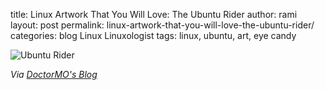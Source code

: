title: Linux Artwork That You Will Love: The Ubuntu Rider
author: rami
layout: post
permalink: linux-artwork-that-you-will-love-the-ubuntu-rider/
categories: blog Linux Linuxologist
tags: linux, ubuntu, art, eye candy

![Ubuntu Rider]({filename}/images/ubuntu_linux_by_gegege_no.jpg)

_Via [DoctorMO's Blog](http://doctormo.org/2009/08/04/artwork-the-ubuntu-rider/)_
